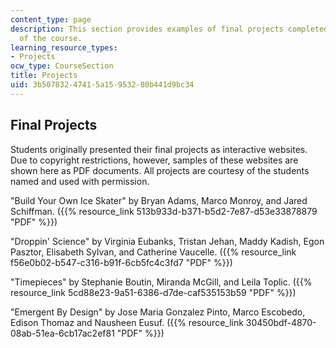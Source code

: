 ```yaml
---
content_type: page
description: This section provides examples of final projects completed by students
  of the course.
learning_resource_types:
- Projects
ocw_type: CourseSection
title: Projects
uid: 3b507832-4741-5a15-9532-80b441d9bc34
---
```


Final Projects
--------------

Students originally presented their final projects as interactive websites. Due to copyright restrictions, however, samples of these websites are shown here as PDF documents. All projects are courtesy of the students named and used with permission.

"Build Your Own Ice Skater" by Bryan Adams, Marco Monroy, and Jared Schiffman. ({{% resource_link 513b933d-b371-b5d2-7e87-d53e33878879 "PDF" %}})

"Droppin' Science" by Virginia Eubanks, Tristan Jehan, Maddy Kadish, Egon Pasztor, Elisabeth Sylvan, and Catherine Vaucelle. ({{% resource_link f56e0b02-b547-c316-b91f-6cb5fc4c3fd7 "PDF" %}})

"Timepieces" by Stephanie Boutin, Miranda McGill, and Leila Toplic. ({{% resource_link 5cd88e23-9a51-6386-d7de-caf535153b59 "PDF" %}})

"Emergent By Design" by Jose Maria Gonzalez Pinto, Marco Escobedo, Edison Thomaz and Nausheen Eusuf. ({{% resource_link 30450bdf-4870-08ab-51ea-6cb17ac2ef81 "PDF" %}})
